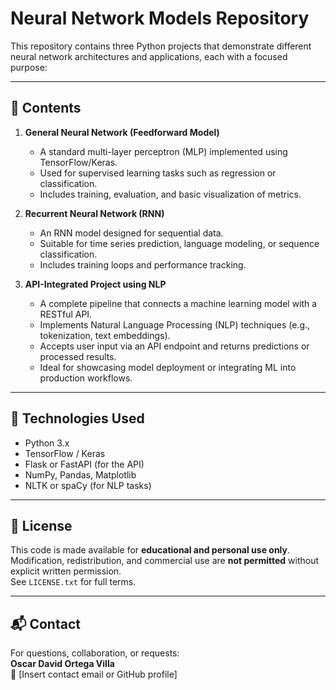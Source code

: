 # Neural Network Models Repository

This repository contains three Python projects that demonstrate different neural network architectures and applications, each with a focused purpose:

---

## 📁 Contents

1. **General Neural Network (Feedforward Model)**
   - A standard multi-layer perceptron (MLP) implemented using TensorFlow/Keras.
   - Used for supervised learning tasks such as regression or classification.
   - Includes training, evaluation, and basic visualization of metrics.

2. **Recurrent Neural Network (RNN)**
   - An RNN model designed for sequential data.
   - Suitable for time series prediction, language modeling, or sequence classification.
   - Includes training loops and performance tracking.

3. **API-Integrated Project using NLP**
   - A complete pipeline that connects a machine learning model with a RESTful API.
   - Implements Natural Language Processing (NLP) techniques (e.g., tokenization, text embeddings).
   - Accepts user input via an API endpoint and returns predictions or processed results.
   - Ideal for showcasing model deployment or integrating ML into production workflows.

---

## 🧠 Technologies Used

- Python 3.x
- TensorFlow / Keras
- Flask or FastAPI (for the API)
- NumPy, Pandas, Matplotlib
- NLTK or spaCy (for NLP tasks)

---

## 🚫 License

This code is made available for **educational and personal use only**.  
Modification, redistribution, and commercial use are **not permitted** without explicit written permission.  
See `LICENSE.txt` for full terms.

---

## 📬 Contact

For questions, collaboration, or requests:  
**Oscar David Ortega Villa**  
📧 [Insert contact email or GitHub profile]

